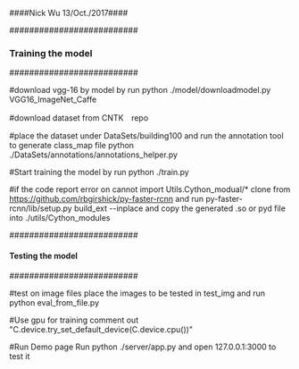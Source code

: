 ####Nick Wu 13/Oct./2017####

##########################
### Training the model ###
##########################

#download vgg-16 by model by run 
python ./model/downloadmodel.py VGG16_ImageNet_Caffe

#download dataset from CNTK　repo

#place the dataset under DataSets/building100 and run the annotation tool to generate class_map file
python ./DataSets/annotations/annotations_helper.py

#Start training the model by run
python ./train.py

#if the code report error on cannot import Utils.Cython_modual/*
clone from https://github.com/rbgirshick/py-faster-rcnn and run py-faster-rcnn/lib/setup.py build_ext --inplace
and copy the generated .so or pyd file into ./utils/Cython_modules


##########################
#### Testing the model ###
##########################


#test on image files
place the images to be tested in test_img and run python eval_from_file.py

#Use gpu for training
comment out "C.device.try_set_default_device(C.device.cpu())"

#Run Demo page
Run python ./server/app.py and open 127.0.0.1:3000 to test it